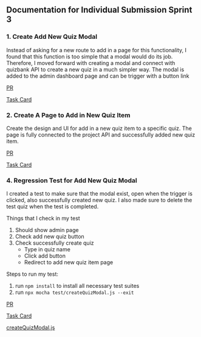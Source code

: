 ## Documentation for Individual Submission Sprint 3

### 1. Create Add New Quiz Modal
Instead of asking for a new route to add in a page for this functionality, I found that this function is too simple that a modal would do its job. Therefore, I moved forward with creating a modal and connect with quizbank API to create a new quiz in a much simpler way. The modal is added to the admin dashboard page and can be trigger with a button link

[PR](https://github.com/MUN-COMP6905/project-eteam/pull/180)

[Task Card](https://github.com/MUN-COMP6905/project-eteam/issues/168)

### 2. Create A Page to Add in New Quiz Item
Create the design and UI for add in a new quiz item to a specific quiz. The page is fully connected to the project API and successfully added new quiz item.

[PR](https://github.com/MUN-COMP6905/project-eteam/pull/180)

[Task Card]((https://github.com/MUN-COMP6905/project-eteam/issues/169))

### 4. Regression Test for Add New Quiz Modal
I created a test to make sure that the modal exist, open when the trigger is clicked, also successfully created new quiz. I also made sure to delete the test quiz when the test is completed. 

Things that I check in my test 
1. Should show admin page
2. Check add new quiz button
3. Check successfully create quiz
    - Type in quiz name 
    - Click add button
    - Redirect to add new quiz item page 

Steps to run my test: 
1. run `npm install` to install all necessary test suites
2. run `npx mocha test/createQuizModal.js --exit`

[PR](https://github.com/MUN-COMP6905/project-eteam/pull/193)

[Task Card](https://github.com/MUN-COMP6905/project-eteam/issues/184)

[createQuizModal.js](/test/createQuizModal.js)


